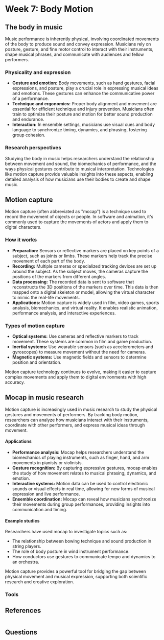 # Week 7: Body Motion


## The body in music

Music performance is inherently physical, involving coordinated movements of the body to produce sound and convey expression. Musicians rely on posture, gesture, and fine motor control to interact with their instruments, shape musical phrases, and communicate with audiences and fellow performers.

### Physicality and expression

- **Gesture and emotion:** Body movements, such as hand gestures, facial expressions, and posture, play a crucial role in expressing musical ideas and emotions. These gestures can enhance the communicative power of a performance.
- **Technique and ergonomics:** Proper body alignment and movement are essential for efficient technique and injury prevention. Musicians often train to optimize their posture and motion for better sound production and endurance.
- **Interaction:** In ensemble settings, musicians use visual cues and body language to synchronize timing, dynamics, and phrasing, fostering group cohesion.

### Research perspectives

Studying the body in music helps researchers understand the relationship between movement and sound, the biomechanics of performance, and the ways physical gestures contribute to musical interpretation. Technologies like motion capture provide valuable insights into these aspects, enabling detailed analysis of how musicians use their bodies to create and shape music.




## Motion capture

Motion capture (often abbreviated as "mocap") is a technique used to record the movement of objects or people. In software and animation, it's commonly used to capture the movements of actors and apply them to digital characters.

### How it works

- **Preparation:** Sensors or reflective markers are placed on key points of a subject, such as joints or limbs. These markers help track the precise movement of each part of the body.
- **Recording:** Multiple cameras or specialized tracking devices are set up around the subject. As the subject moves, the cameras capture the positions of the markers from different angles.
- **Data processing:** The recorded data is sent to software that reconstructs the 3D positions of the markers over time. This data is then mapped onto a digital skeleton or model, allowing the virtual character to mimic the real-life movements.
- **Applications:** Motion capture is widely used in film, video games, sports analysis, biomechanics, and virtual reality. It enables realistic animation, performance analysis, and interactive experiences.

### Types of motion capture

- **Optical systems:** Use cameras and reflective markers to track movement. These systems are common in film and game production.
- **Inertial systems:** Use wearable sensors (such as accelerometers and gyroscopes) to measure movement without the need for cameras.
- **Magnetic systems:** Use magnetic fields and sensors to determine position and orientation.

Motion capture technology continues to evolve, making it easier to capture complex movements and apply them to digital environments with high accuracy.

## Mocap in music research

Motion capture is increasingly used in music research to study the physical gestures and movements of performers. By tracking body motion, researchers can analyze how musicians interact with their instruments, coordinate with other performers, and express musical ideas through movement.

#### Applications

- **Performance analysis:** Mocap helps researchers understand the biomechanics of playing instruments, such as finger, hand, and arm movements in pianists or violinists.
- **Gesture recognition:** By capturing expressive gestures, mocap enables the study of how movement relates to musical phrasing, dynamics, and emotion.
- **Interactive systems:** Motion data can be used to control electronic sounds or visual effects in real time, allowing for new forms of musical expression and live performance.
- **Ensemble coordination:** Mocap can reveal how musicians synchronize their movements during group performances, providing insights into communication and timing.

#### Example studies

Researchers have used mocap to investigate topics such as:

- The relationship between bowing technique and sound production in string players.
- The role of body posture in wind instrument performance.
- How conductors use gestures to communicate tempo and dynamics to an orchestra.

Motion capture provides a powerful tool for bridging the gap between physical movement and musical expression, supporting both scientific research and creative exploration.


### Tools



## References


```{bibliography}
```
## Questions